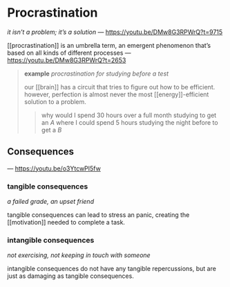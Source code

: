 # Procrastination

_it isn’t a problem; it’s a solution_ &mdash; <https://youtu.be/DMw8G3RPWrQ?t=9715>

[[procrastination]] is an umbrella term, an emergent phenomenon that’s based on all kinds of different processes &mdash; <https://youtu.be/DMw8G3RPWrQ?t=2653>

> **example** _procrastination for studying before a test_
>
> our [[brain]] has a circuit that tries to figure out how to be efficient. however, perfection is almost never the most [[energy]]-efficient solution to a problem.
>
> > why would I spend $30$ hours over a full month studying to get an $A$ where I could spend $5$ hours studying the night before to get a $B$

## Consequences

&mdash; <https://youtu.be/o3YtcwPI5fw>

### tangible consequences

_a failed grade, an upset friend_

tangible consequences can lead to stress an panic, creating the [[motivation]] needed to complete a task.

### intangible consequences

_not exercising, not keeping in touch with someone_

intangible consequences do not have any tangible repercussions, but are just as damaging as tangible consequences.
